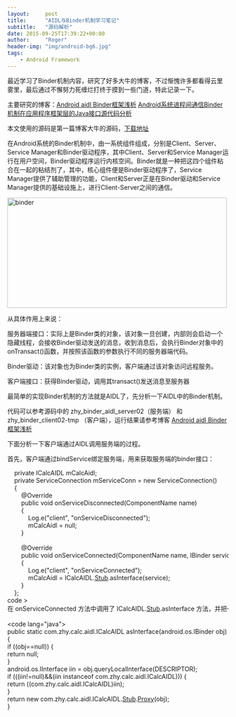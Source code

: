 ```yaml
---
layout:     post
title:      "AIDL与Binder机制学习笔记"
subtitle:   "源码解析"
date: 2015-09-25T17:39:22+00:00
author:     "Roger"
header-img: "img/android-bg6.jpg"
tags:
    - Android Framework
---
```

最近学习了Binder机制内容，研究了好多大牛的博客，不过惭愧许多都看得云里雾里，最后通过不懈努力死缠烂打终于摸到一些门道，特此记录一下。

主要研究的博客：<a href="http://blog.csdn.net/lmj623565791/article/details/38461079" title="Android aidl Binder框架浅析" target="_blank">Android aidl Binder框架浅析</a> <a href="http://blog.csdn.net/luoshengyang/article/details/6642463" title="Android系统进程间通信Binder机制在应用程序框架层的Java接口源代码分析" target="_blank">Android系统进程间通信Binder机制在应用程序框架层的Java接口源代码分析</a>

本文使用的源码是第一篇博客大牛的源码，<a href="http://download.csdn.net/detail/lmj623565791/7767707" title="下载地址" target="_blank">下载地址</a>

在Android系统的Binder机制中，由一系统组件组成，分别是Client、Server、Service Manager和Binder驱动程序，其中Client、Server和Service Manager运行在用户空间，Binder驱动程序运行内核空间。Binder就是一种把这四个组件粘合在一起的粘结剂了，其中，核心组件便是Binder驱动程序了，Service Manager提供了辅助管理的功能，Client和Server正是在Binder驱动和Service Manager提供的基础设施上，进行Client-Server之间的通信。

[<img src="http://2.rogerbolg.sinaapp.com/wp-content/uploads/2015/09/binder-300x185.png" alt="binder" width="500" height="250" class="alignnone size-medium wp-image-150" />](http://2.rogerbolg.sinaapp.com/wp-content/uploads/2015/09/binder.png)

从具体作用上来说：

服务器端接口：实际上是Binder类的对象，该对象一旦创建，内部则会启动一个隐藏线程，会接收Binder驱动发送的消息，收到消息后，会执行Binder对象中的onTransact()函数，并按照该函数的参数执行不同的服务器端代码。

Binder驱动：该对象也为Binder类的实例，客户端通过该对象访问远程服务。

客户端接口：获得Binder驱动，调用其transact()发送消息至服务器

最简单的实现Binder机制的方法就是AIDL了，先分析一下AIDL中的Binder机制。
  
<!--more-->

代码可以参考源码中的 zhy\_binder\_aidl\_server02（服务端） 和 zhy\_binder_client02-tmp （客户端），运行结果请参考博客 <a href="http://blog.csdn.net/lmj623565791/article/details/38461079" title="Android aidl Binder框架浅析" target="_blank">Android aidl Binder框架浅析</a>

下面分析一下客户端通过AIDL调用服务端的过程。

首先，客户端通过bindService绑定服务端，用来获取服务端的binder接口：

<div class="codecolorer-container java twitlight" style="overflow:auto;white-space:nowrap;width:100%;height:100%;">
  <div class="java codecolorer">
    &nbsp; &nbsp; <span class="kw1">private</span> ICalcAIDL mCalcAidl<span class="sy0">;</span><br /> &nbsp; &nbsp; <span class="kw1">private</span> ServiceConnection mServiceConn <span class="sy0">=</span> <span class="kw1">new</span> ServiceConnection<span class="br0">&#40;</span><span class="br0">&#41;</span><br /> &nbsp; &nbsp; <span class="br0">&#123;</span><br /> &nbsp; &nbsp; &nbsp; &nbsp; @Override<br /> &nbsp; &nbsp; &nbsp; &nbsp; <span class="kw1">public</span> <span class="kw4">void</span> onServiceDisconnected<span class="br0">&#40;</span>ComponentName name<span class="br0">&#41;</span><br /> &nbsp; &nbsp; &nbsp; &nbsp; <span class="br0">&#123;</span><br /> &nbsp; &nbsp; &nbsp; &nbsp; &nbsp; &nbsp; Log.<span class="me1">e</span><span class="br0">&#40;</span><span class="st0">"client"</span>, <span class="st0">"onServiceDisconnected"</span><span class="br0">&#41;</span><span class="sy0">;</span><br /> &nbsp; &nbsp; &nbsp; &nbsp; &nbsp; &nbsp; mCalcAidl <span class="sy0">=</span> <span class="kw2">null</span><span class="sy0">;</span><br /> &nbsp; &nbsp; &nbsp; &nbsp; <span class="br0">&#125;</span><br /> <br /> &nbsp; &nbsp; &nbsp; &nbsp; @Override<br /> &nbsp; &nbsp; &nbsp; &nbsp; <span class="kw1">public</span> <span class="kw4">void</span> onServiceConnected<span class="br0">&#40;</span>ComponentName name, IBinder service<span class="br0">&#41;</span><br /> &nbsp; &nbsp; &nbsp; &nbsp; <span class="br0">&#123;</span><br /> &nbsp; &nbsp; &nbsp; &nbsp; &nbsp; &nbsp; Log.<span class="me1">e</span><span class="br0">&#40;</span><span class="st0">"client"</span>, <span class="st0">"onServiceConnected"</span><span class="br0">&#41;</span><span class="sy0">;</span><br /> &nbsp; &nbsp; &nbsp; &nbsp; &nbsp; &nbsp; mCalcAidl <span class="sy0">=</span> ICalcAIDL.<a href="http://www.google.com/search?hl=en&q=allinurl%3Astub+java.sun.com&btnI=I%27m%20Feeling%20Lucky"><span class="kw3">Stub</span></a>.<span class="me1">asInterface</span><span class="br0">&#40;</span>service<span class="br0">&#41;</span><span class="sy0">;</span><br /> &nbsp; &nbsp; &nbsp; &nbsp; <span class="br0">&#125;</span><br /> &nbsp; &nbsp; <span class="br0">&#125;</span><span class="sy0">;</span><br /> <span class="sy0"></</span>code <span class="sy0">></span><br /> 在 onServiceConnected 方法中调用了 ICalcAIDL.<a href="http://www.google.com/search?hl=en&q=allinurl%3Astub+java.sun.com&btnI=I%27m%20Feeling%20Lucky"><span class="kw3">Stub</span></a>.<span class="me1">asInterface</span> 方法，并把一个IBinder的实例service传进去了，我们继续跟进，来到自动生成的ICalcAIDL.<span class="me1">java</span>类。<br /> <br /> <span class="sy0"><</span>code lang<span class="sy0">=</span><span class="st0">"java"</span><span class="sy0">></span><br /> <span class="kw1">public</span> <span class="kw1">static</span> com.<span class="me1">zhy</span>.<span class="me1">calc</span>.<span class="me1">aidl</span>.<span class="me1">ICalcAIDL</span> asInterface<span class="br0">&#40;</span>android.<span class="me1">os</span>.<span class="me1">IBinder</span> obj<span class="br0">&#41;</span><br /> <span class="br0">&#123;</span><br /> <span class="kw1">if</span> <span class="br0">&#40;</span><span class="br0">&#40;</span>obj<span class="sy0">==</span><span class="kw2">null</span><span class="br0">&#41;</span><span class="br0">&#41;</span> <span class="br0">&#123;</span><br /> <span class="kw1">return</span> <span class="kw2">null</span><span class="sy0">;</span><br /> <span class="br0">&#125;</span><br /> android.<span class="me1">os</span>.<span class="me1">IInterface</span> iin <span class="sy0">=</span> obj.<span class="me1">queryLocalInterface</span><span class="br0">&#40;</span>DESCRIPTOR<span class="br0">&#41;</span><span class="sy0">;</span><br /> <span class="kw1">if</span> <span class="br0">&#40;</span><span class="br0">&#40;</span><span class="br0">&#40;</span>iin<span class="sy0">!=</span><span class="kw2">null</span><span class="br0">&#41;</span><span class="sy0">&&</span><span class="br0">&#40;</span>iin <span class="kw1">instanceof</span> com.<span class="me1">zhy</span>.<span class="me1">calc</span>.<span class="me1">aidl</span>.<span class="me1">ICalcAIDL</span><span class="br0">&#41;</span><span class="br0">&#41;</span><span class="br0">&#41;</span> <span class="br0">&#123;</span><br /> <span class="kw1">return</span> <span class="br0">&#40;</span><span class="br0">&#40;</span>com.<span class="me1">zhy</span>.<span class="me1">calc</span>.<span class="me1">aidl</span>.<span class="me1">ICalcAIDL</span><span class="br0">&#41;</span>iin<span class="br0">&#41;</span><span class="sy0">;</span><br /> <span class="br0">&#125;</span><br /> <span class="kw1">return</span> <span class="kw1">new</span> com.<span class="me1">zhy</span>.<span class="me1">calc</span>.<span class="me1">aidl</span>.<span class="me1">ICalcAIDL</span>.<a href="http://www.google.com/search?hl=en&q=allinurl%3Astub+java.sun.com&btnI=I%27m%20Feeling%20Lucky"><span class="kw3">Stub</span></a>.<a href="http://www.google.com/search?hl=en&q=allinurl%3Aproxy+java.sun.com&btnI=I%27m%20Feeling%20Lucky"><span class="kw3">Proxy</span></a><span class="br0">&#40;</span>obj<span class="br0">&#41;</span><span class="sy0">;</span><br /> <span class="br0">&#125;</span>
  </div>
</div>

这里的obj是一个BinderProxy对象，它的queryLocalInterface返回null，于是调用下面语句获得服务端的的远程接口：

<div class="codecolorer-container java twitlight" style="overflow:auto;white-space:nowrap;width:100%;">
  <div class="java codecolorer">
    <span class="kw1">return</span> <span class="kw1">new</span> com.<span class="me1">zhy</span>.<span class="me1">calc</span>.<span class="me1">aidl</span>.<span class="me1">ICalcAIDL</span>.<a href="http://www.google.com/search?hl=en&q=allinurl%3Astub+java.sun.com&btnI=I%27m%20Feeling%20Lucky"><span class="kw3">Stub</span></a>.<a href="http://www.google.com/search?hl=en&q=allinurl%3Aproxy+java.sun.com&btnI=I%27m%20Feeling%20Lucky"><span class="kw3">Proxy</span></a><span class="br0">&#40;</span>obj<span class="br0">&#41;</span><span class="sy0">;</span>
  </div>
</div>

其实相当于调用了

<div class="codecolorer-container java twitlight" style="overflow:auto;white-space:nowrap;width:100%;">
  <div class="java codecolorer">
    <span class="kw1">return</span> <span class="kw1">new</span> com.<span class="me1">zhy</span>.<span class="me1">calc</span>.<span class="me1">aidl</span>.<span class="me1">ICalcAIDL</span>.<a href="http://www.google.com/search?hl=en&q=allinurl%3Astub+java.sun.com&btnI=I%27m%20Feeling%20Lucky"><span class="kw3">Stub</span></a>.<a href="http://www.google.com/search?hl=en&q=allinurl%3Aproxy+java.sun.com&btnI=I%27m%20Feeling%20Lucky"><span class="kw3">Proxy</span></a><span class="br0">&#40;</span><span class="kw1">new</span> BinderProxy<span class="br0">&#40;</span><span class="br0">&#41;</span><span class="br0">&#41;</span><span class="sy0">;</span>
  </div>
</div>

由于具体过程涉及到底层native的实现，具体过程请参考<a href="http://blog.csdn.net/luoshengyang/article/details/6642463" title="Android系统进程间通信Binder机制在应用程序框架层的Java接口源代码分析" target="_blank">Android系统进程间通信Binder机制在应用程序框架层的Java接口源代码分析</a>中的

四. Client获取HelloService的Java远程接口的过程

在客户端拿到服务端的远程接口之后，就可以开始跨进程通讯了。

看到点击加法调用的代码：

<div class="codecolorer-container java twitlight" style="overflow:auto;white-space:nowrap;width:100%;">
  <div class="java codecolorer">
    &nbsp; &nbsp; <span class="co3">/**<br /> &nbsp; &nbsp; &nbsp;* 点击12+12按钮时调用<br /> &nbsp; &nbsp; &nbsp;* @param view<br /> &nbsp; &nbsp; &nbsp;*/</span><br /> &nbsp; &nbsp; <span class="kw1">public</span> <span class="kw4">void</span> addInvoked<span class="br0">&#40;</span><a href="http://www.google.com/search?hl=en&q=allinurl%3Aview+java.sun.com&btnI=I%27m%20Feeling%20Lucky"><span class="kw3">View</span></a> view<span class="br0">&#41;</span> <span class="kw1">throws</span> <a href="http://www.google.com/search?hl=en&q=allinurl%3Aexception+java.sun.com&btnI=I%27m%20Feeling%20Lucky"><span class="kw3">Exception</span></a><br /> &nbsp; &nbsp; <span class="br0">&#123;</span><br /> <br /> &nbsp; &nbsp; &nbsp; &nbsp; <span class="kw1">if</span> <span class="br0">&#40;</span>mCalcAidl <span class="sy0">!=</span> <span class="kw2">null</span><span class="br0">&#41;</span><br /> &nbsp; &nbsp; &nbsp; &nbsp; <span class="br0">&#123;</span><br /> &nbsp; &nbsp; &nbsp; &nbsp; &nbsp; &nbsp; <span class="kw4">int</span> addRes <span class="sy0">=</span> mCalcAidl.<span class="me1">add</span><span class="br0">&#40;</span><span class="nu0">12</span>, <span class="nu0">12</span><span class="br0">&#41;</span><span class="sy0">;</span><br /> &nbsp; &nbsp; &nbsp; &nbsp; &nbsp; &nbsp; Toast.<span class="me1">makeText</span><span class="br0">&#40;</span><span class="kw1">this</span>, addRes <span class="sy0">+</span> <span class="st0">""</span>, Toast.<span class="me1">LENGTH_SHORT</span><span class="br0">&#41;</span>.<span class="me1">show</span><span class="br0">&#40;</span><span class="br0">&#41;</span><span class="sy0">;</span><br /> &nbsp; &nbsp; &nbsp; &nbsp; <span class="br0">&#125;</span> <span class="kw1">else</span><br /> &nbsp; &nbsp; &nbsp; &nbsp; <span class="br0">&#123;</span><br /> &nbsp; &nbsp; &nbsp; &nbsp; &nbsp; &nbsp; Toast.<span class="me1">makeText</span><span class="br0">&#40;</span><span class="kw1">this</span>, <span class="st0">"服务器被异常杀死，请重新绑定服务端"</span>, Toast.<span class="me1">LENGTH_SHORT</span><span class="br0">&#41;</span><br /> &nbsp; &nbsp; &nbsp; &nbsp; &nbsp; &nbsp; &nbsp; &nbsp; &nbsp; &nbsp; .<span class="me1">show</span><span class="br0">&#40;</span><span class="br0">&#41;</span><span class="sy0">;</span><br /> <br /> &nbsp; &nbsp; &nbsp; &nbsp; <span class="br0">&#125;</span><br /> <br /> &nbsp; &nbsp; <span class="br0">&#125;</span>
  </div>
</div>

主要是 mCalcAidl.add(12, 12); ，我们继续跟进：

<div class="codecolorer-container java twitlight" style="overflow:auto;white-space:nowrap;width:100%;">
  <div class="java codecolorer">
    @Override <br /> <span class="kw1">public</span> <span class="kw4">int</span> add<span class="br0">&#40;</span><span class="kw4">int</span> x, <span class="kw4">int</span> y<span class="br0">&#41;</span> <span class="kw1">throws</span> android.<span class="me1">os</span>.<a href="http://www.google.com/search?hl=en&q=allinurl%3Aremoteexception+java.sun.com&btnI=I%27m%20Feeling%20Lucky"><span class="kw3">RemoteException</span></a><br /> <span class="br0">&#123;</span><br /> &nbsp; &nbsp; android.<span class="me1">os</span>.<span class="me1">Parcel</span> _data <span class="sy0">=</span> android.<span class="me1">os</span>.<span class="me1">Parcel</span>.<span class="me1">obtain</span><span class="br0">&#40;</span><span class="br0">&#41;</span><span class="sy0">;</span><br /> &nbsp; &nbsp; android.<span class="me1">os</span>.<span class="me1">Parcel</span> _reply <span class="sy0">=</span> android.<span class="me1">os</span>.<span class="me1">Parcel</span>.<span class="me1">obtain</span><span class="br0">&#40;</span><span class="br0">&#41;</span><span class="sy0">;</span><br /> &nbsp; &nbsp; <span class="kw4">int</span> _result<span class="sy0">;</span><br /> &nbsp; &nbsp; <span class="kw1">try</span> <span class="br0">&#123;</span><br /> &nbsp; &nbsp; &nbsp; &nbsp; _data.<span class="me1">writeInterfaceToken</span><span class="br0">&#40;</span>DESCRIPTOR<span class="br0">&#41;</span><span class="sy0">;</span><br /> &nbsp; &nbsp; &nbsp; &nbsp; _data.<span class="me1">writeInt</span><span class="br0">&#40;</span>x<span class="br0">&#41;</span><span class="sy0">;</span><br /> &nbsp; &nbsp; &nbsp; &nbsp; _data.<span class="me1">writeInt</span><span class="br0">&#40;</span>y<span class="br0">&#41;</span><span class="sy0">;</span><br /> &nbsp; &nbsp; &nbsp; &nbsp; mRemote.<span class="me1">transact</span><span class="br0">&#40;</span><a href="http://www.google.com/search?hl=en&q=allinurl%3Astub+java.sun.com&btnI=I%27m%20Feeling%20Lucky"><span class="kw3">Stub</span></a>.<span class="me1">TRANSACTION_add</span>, _data, _reply, <span class="nu0"></span><span class="br0">&#41;</span><span class="sy0">;</span><br /> &nbsp; &nbsp; &nbsp; &nbsp; _reply.<span class="me1">readException</span><span class="br0">&#40;</span><span class="br0">&#41;</span><span class="sy0">;</span><br /> &nbsp; &nbsp; &nbsp; &nbsp; _result <span class="sy0">=</span> _reply.<span class="me1">readInt</span><span class="br0">&#40;</span><span class="br0">&#41;</span><span class="sy0">;</span><br /> &nbsp; &nbsp; <span class="br0">&#125;</span><br /> &nbsp; &nbsp; <span class="kw1">finally</span> <span class="br0">&#123;</span><br /> &nbsp; &nbsp; &nbsp; &nbsp; _reply.<span class="me1">recycle</span><span class="br0">&#40;</span><span class="br0">&#41;</span><span class="sy0">;</span><br /> &nbsp; &nbsp; &nbsp; &nbsp; _data.<span class="me1">recycle</span><span class="br0">&#40;</span><span class="br0">&#41;</span><span class="sy0">;</span><br /> &nbsp; &nbsp; &nbsp; &nbsp; <span class="br0">&#125;</span><br /> &nbsp; &nbsp; <span class="kw1">return</span> _result<span class="sy0">;</span><br /> <span class="br0">&#125;</span>
  </div>
</div>

首先声明两个Parcel对象，一个用于传递数据，一个用户接收返回的数据

<div class="codecolorer-container java twitlight" style="overflow:auto;white-space:nowrap;width:100%;">
  <div class="java codecolorer">
    _data.<span class="me1">writeInterfaceToken</span><span class="br0">&#40;</span>DESCRIPTOR<span class="br0">&#41;</span><span class="sy0">;</span>与服务器端的enforceInterfac对应<br /> _data.<span class="me1">writeInt</span><span class="br0">&#40;</span>x<span class="br0">&#41;</span><span class="sy0">;</span><br /> _data.<span class="me1">writeInt</span><span class="br0">&#40;</span>y<span class="br0">&#41;</span><span class="sy0">;</span>写入需要传递的参数<br /> <br /> mRemote.<span class="me1">transact</span><span class="br0">&#40;</span><a href="http://www.google.com/search?hl=en&q=allinurl%3Astub+java.sun.com&btnI=I%27m%20Feeling%20Lucky"><span class="kw3">Stub</span></a>.<span class="me1">TRANSACTION_add</span>, _data, _reply, <span class="nu0"></span><span class="br0">&#41;</span><span class="sy0">;</span>
  </div>
</div>

调用了mRemote.transact方法，请注意这个mRemote正是在绑定服务成功时 onServiceConnected 方法返回的IBinder实例。

开始我们就说到 客户端的动作主要是获得Binder驱动，调用其transact()发送消息至服务器，具体代码实现就是这一步了。mRemote就是Binder驱动。

再深入进去请参考<a href="http://blog.csdn.net/luoshengyang/article/details/6642463" title="Android系统进程间通信Binder机制在应用程序框架层的Java接口源代码分析" target="_blank">Android系统进程间通信Binder机制在应用程序框架层的Java接口源代码分析</a>中的
  
五. Client通过HelloService的Java远程接口来使用HelloService提供的服务的过程

可以看到onTransact有四个参数

code ， data ，replay ， flags

code 是一个整形的唯一标识，用于区分执行哪个方法，客户端会传递此参数，告诉服务端执行哪个方法

data客户端传递过来的参数

replay服务器返回回去的值

flags标明是否有返回值，0为有（双向），1为没有（单向）

_reply.readException();
  
\_result = \_reply.readInt();

最后读出我们服务端返回的数据，然后return。可以看到和服务端的onTransact基本是一模一样的。

综上所述，AIDL其实是以一套模板自动生成了调用Binder机制的java代码，其中客户端主要使用 asInterface 方法来获得服务端的Binder驱动，并通过驱动来调用服务端实现的 onTransact 方法，进而调用具体实现。
  
其实完全可以不用AIDL自己实现Binder机制，具体代码在 zhy\_binder\_aidl\_server02（服务端）和 zhy\_binder_client03 （客户端）中

由乘法为例：

客户端：

<div class="codecolorer-container java twitlight" style="overflow:auto;white-space:nowrap;width:100%;height:100%;">
  <div class="java codecolorer">
    &nbsp; &nbsp; <span class="kw1">public</span> <span class="kw4">void</span> mulInvoked<span class="br0">&#40;</span><a href="http://www.google.com/search?hl=en&q=allinurl%3Aview+java.sun.com&btnI=I%27m%20Feeling%20Lucky"><span class="kw3">View</span></a> view<span class="br0">&#41;</span><br /> &nbsp; &nbsp; <span class="br0">&#123;</span><br /> <br /> &nbsp; &nbsp; &nbsp; &nbsp; <span class="kw1">if</span> <span class="br0">&#40;</span>mPlusBinder <span class="sy0">==</span> <span class="kw2">null</span><span class="br0">&#41;</span><br /> &nbsp; &nbsp; &nbsp; &nbsp; <span class="br0">&#123;</span><br /> &nbsp; &nbsp; &nbsp; &nbsp; &nbsp; &nbsp; Toast.<span class="me1">makeText</span><span class="br0">&#40;</span><span class="kw1">this</span>, <span class="st0">"未连接服务端或服务端被异常杀死"</span>, Toast.<span class="me1">LENGTH_SHORT</span><span class="br0">&#41;</span>.<span class="me1">show</span><span class="br0">&#40;</span><span class="br0">&#41;</span><span class="sy0">;</span><br /> &nbsp; &nbsp; &nbsp; &nbsp; <span class="br0">&#125;</span> <span class="kw1">else</span><br /> &nbsp; &nbsp; &nbsp; &nbsp; <span class="br0">&#123;</span><br /> &nbsp; &nbsp; &nbsp; &nbsp; &nbsp; &nbsp; android.<span class="me1">os</span>.<span class="me1">Parcel</span> _data <span class="sy0">=</span> android.<span class="me1">os</span>.<span class="me1">Parcel</span>.<span class="me1">obtain</span><span class="br0">&#40;</span><span class="br0">&#41;</span><span class="sy0">;</span><br /> &nbsp; &nbsp; &nbsp; &nbsp; &nbsp; &nbsp; android.<span class="me1">os</span>.<span class="me1">Parcel</span> _reply <span class="sy0">=</span> android.<span class="me1">os</span>.<span class="me1">Parcel</span>.<span class="me1">obtain</span><span class="br0">&#40;</span><span class="br0">&#41;</span><span class="sy0">;</span><br /> &nbsp; &nbsp; &nbsp; &nbsp; &nbsp; &nbsp; <span class="kw4">int</span> _result<span class="sy0">;</span><br /> &nbsp; &nbsp; &nbsp; &nbsp; &nbsp; &nbsp; <span class="kw1">try</span><br /> &nbsp; &nbsp; &nbsp; &nbsp; &nbsp; &nbsp; <span class="br0">&#123;</span><br /> &nbsp; &nbsp; &nbsp; &nbsp; &nbsp; &nbsp; &nbsp; &nbsp; _data.<span class="me1">writeInterfaceToken</span><span class="br0">&#40;</span><span class="st0">"CalcPlusService"</span><span class="br0">&#41;</span><span class="sy0">;</span><br /> &nbsp; &nbsp; &nbsp; &nbsp; &nbsp; &nbsp; &nbsp; &nbsp; _data.<span class="me1">writeInt</span><span class="br0">&#40;</span><span class="nu0">50</span><span class="br0">&#41;</span><span class="sy0">;</span><br /> &nbsp; &nbsp; &nbsp; &nbsp; &nbsp; &nbsp; &nbsp; &nbsp; _data.<span class="me1">writeInt</span><span class="br0">&#40;</span><span class="nu0">12</span><span class="br0">&#41;</span><span class="sy0">;</span><br /> &nbsp; &nbsp; &nbsp; &nbsp; &nbsp; &nbsp; &nbsp; &nbsp; mPlusBinder.<span class="me1">transact</span><span class="br0">&#40;</span>0x110, _data, _reply, <span class="nu0"></span><span class="br0">&#41;</span><span class="sy0">;</span><br /> &nbsp; &nbsp; &nbsp; &nbsp; &nbsp; &nbsp; &nbsp; &nbsp; _reply.<span class="me1">readException</span><span class="br0">&#40;</span><span class="br0">&#41;</span><span class="sy0">;</span><br /> &nbsp; &nbsp; &nbsp; &nbsp; &nbsp; &nbsp; &nbsp; &nbsp; _result <span class="sy0">=</span> _reply.<span class="me1">readInt</span><span class="br0">&#40;</span><span class="br0">&#41;</span><span class="sy0">;</span><br /> &nbsp; &nbsp; &nbsp; &nbsp; &nbsp; &nbsp; &nbsp; &nbsp; Toast.<span class="me1">makeText</span><span class="br0">&#40;</span><span class="kw1">this</span>, _result <span class="sy0">+</span> <span class="st0">""</span>, Toast.<span class="me1">LENGTH_SHORT</span><span class="br0">&#41;</span>.<span class="me1">show</span><span class="br0">&#40;</span><span class="br0">&#41;</span><span class="sy0">;</span><br /> <br /> &nbsp; &nbsp; &nbsp; &nbsp; &nbsp; &nbsp; <span class="br0">&#125;</span> <span class="kw1">catch</span> <span class="br0">&#40;</span><a href="http://www.google.com/search?hl=en&q=allinurl%3Aremoteexception+java.sun.com&btnI=I%27m%20Feeling%20Lucky"><span class="kw3">RemoteException</span></a> e<span class="br0">&#41;</span><br /> &nbsp; &nbsp; &nbsp; &nbsp; &nbsp; &nbsp; <span class="br0">&#123;</span><br /> &nbsp; &nbsp; &nbsp; &nbsp; &nbsp; &nbsp; &nbsp; &nbsp; e.<span class="me1">printStackTrace</span><span class="br0">&#40;</span><span class="br0">&#41;</span><span class="sy0">;</span><br /> &nbsp; &nbsp; &nbsp; &nbsp; &nbsp; &nbsp; <span class="br0">&#125;</span> <span class="kw1">finally</span><br /> &nbsp; &nbsp; &nbsp; &nbsp; &nbsp; &nbsp; <span class="br0">&#123;</span><br /> &nbsp; &nbsp; &nbsp; &nbsp; &nbsp; &nbsp; &nbsp; &nbsp; _reply.<span class="me1">recycle</span><span class="br0">&#40;</span><span class="br0">&#41;</span><span class="sy0">;</span><br /> &nbsp; &nbsp; &nbsp; &nbsp; &nbsp; &nbsp; &nbsp; &nbsp; _data.<span class="me1">recycle</span><span class="br0">&#40;</span><span class="br0">&#41;</span><span class="sy0">;</span><br /> &nbsp; &nbsp; &nbsp; &nbsp; &nbsp; &nbsp; <span class="br0">&#125;</span><br /> &nbsp; &nbsp; &nbsp; &nbsp; <span class="br0">&#125;</span><br /> <br /> &nbsp; &nbsp; <span class="br0">&#125;</span>
  </div>
</div>

mPlusBinder 为绑定服务后返回的接口，在服务端中实现。

具体实现如下：

<div class="codecolorer-container java twitlight" style="overflow:auto;white-space:nowrap;width:100%;height:100%;">
  <div class="java codecolorer">
    &nbsp; &nbsp; <span class="kw1">private</span> MyBinder mBinder <span class="sy0">=</span> <span class="kw1">new</span> MyBinder<span class="br0">&#40;</span><span class="br0">&#41;</span><span class="sy0">;</span><br /> <br /> &nbsp; &nbsp; <span class="kw1">private</span> <span class="kw1">class</span> MyBinder <span class="kw1">extends</span> Binder<br /> &nbsp; &nbsp; <span class="br0">&#123;</span><br /> &nbsp; &nbsp; &nbsp; &nbsp; @Override<br /> &nbsp; &nbsp; &nbsp; &nbsp; <span class="kw1">protected</span> <span class="kw4">boolean</span> onTransact<span class="br0">&#40;</span><span class="kw4">int</span> code, Parcel data, Parcel reply,<br /> &nbsp; &nbsp; &nbsp; &nbsp; &nbsp; &nbsp; &nbsp; &nbsp; <span class="kw4">int</span> flags<span class="br0">&#41;</span> <span class="kw1">throws</span> <a href="http://www.google.com/search?hl=en&q=allinurl%3Aremoteexception+java.sun.com&btnI=I%27m%20Feeling%20Lucky"><span class="kw3">RemoteException</span></a><br /> &nbsp; &nbsp; &nbsp; &nbsp; <span class="br0">&#123;</span><br /> &nbsp; &nbsp; &nbsp; &nbsp; &nbsp; &nbsp; <span class="kw1">switch</span> <span class="br0">&#40;</span>code<span class="br0">&#41;</span><br /> &nbsp; &nbsp; &nbsp; &nbsp; &nbsp; &nbsp; <span class="br0">&#123;</span><br /> &nbsp; &nbsp; &nbsp; &nbsp; &nbsp; &nbsp; <span class="kw1">case</span> 0x110<span class="sy0">:</span><br /> &nbsp; &nbsp; &nbsp; &nbsp; &nbsp; &nbsp; <span class="br0">&#123;</span><br /> &nbsp; &nbsp; &nbsp; &nbsp; &nbsp; &nbsp; &nbsp; &nbsp; data.<span class="me1">enforceInterface</span><span class="br0">&#40;</span>DESCRIPTOR<span class="br0">&#41;</span><span class="sy0">;</span><br /> &nbsp; &nbsp; &nbsp; &nbsp; &nbsp; &nbsp; &nbsp; &nbsp; <span class="kw4">int</span> _arg0<span class="sy0">;</span><br /> &nbsp; &nbsp; &nbsp; &nbsp; &nbsp; &nbsp; &nbsp; &nbsp; _arg0 <span class="sy0">=</span> data.<span class="me1">readInt</span><span class="br0">&#40;</span><span class="br0">&#41;</span><span class="sy0">;</span><br /> &nbsp; &nbsp; &nbsp; &nbsp; &nbsp; &nbsp; &nbsp; &nbsp; <span class="kw4">int</span> _arg1<span class="sy0">;</span><br /> &nbsp; &nbsp; &nbsp; &nbsp; &nbsp; &nbsp; &nbsp; &nbsp; _arg1 <span class="sy0">=</span> data.<span class="me1">readInt</span><span class="br0">&#40;</span><span class="br0">&#41;</span><span class="sy0">;</span><br /> &nbsp; &nbsp; &nbsp; &nbsp; &nbsp; &nbsp; &nbsp; &nbsp; <span class="kw4">int</span> _result <span class="sy0">=</span> _arg0 <span class="sy0">*</span> _arg1<span class="sy0">;</span><br /> &nbsp; &nbsp; &nbsp; &nbsp; &nbsp; &nbsp; &nbsp; &nbsp; reply.<span class="me1">writeNoException</span><span class="br0">&#40;</span><span class="br0">&#41;</span><span class="sy0">;</span><br /> &nbsp; &nbsp; &nbsp; &nbsp; &nbsp; &nbsp; &nbsp; &nbsp; reply.<span class="me1">writeInt</span><span class="br0">&#40;</span>_result<span class="br0">&#41;</span><span class="sy0">;</span><br /> &nbsp; &nbsp; &nbsp; &nbsp; &nbsp; &nbsp; &nbsp; &nbsp; <span class="kw1">return</span> <span class="kw2">true</span><span class="sy0">;</span><br /> &nbsp; &nbsp; &nbsp; &nbsp; &nbsp; &nbsp; <span class="br0">&#125;</span><br /> &nbsp; &nbsp; &nbsp; &nbsp; &nbsp; &nbsp; <span class="kw1">case</span> 0x111<span class="sy0">:</span><br /> &nbsp; &nbsp; &nbsp; &nbsp; &nbsp; &nbsp; <span class="br0">&#123;</span><br /> &nbsp; &nbsp; &nbsp; &nbsp; &nbsp; &nbsp; &nbsp; &nbsp; data.<span class="me1">enforceInterface</span><span class="br0">&#40;</span>DESCRIPTOR<span class="br0">&#41;</span><span class="sy0">;</span><br /> &nbsp; &nbsp; &nbsp; &nbsp; &nbsp; &nbsp; &nbsp; &nbsp; <span class="kw4">int</span> _arg0<span class="sy0">;</span><br /> &nbsp; &nbsp; &nbsp; &nbsp; &nbsp; &nbsp; &nbsp; &nbsp; _arg0 <span class="sy0">=</span> data.<span class="me1">readInt</span><span class="br0">&#40;</span><span class="br0">&#41;</span><span class="sy0">;</span><br /> &nbsp; &nbsp; &nbsp; &nbsp; &nbsp; &nbsp; &nbsp; &nbsp; <span class="kw4">int</span> _arg1<span class="sy0">;</span><br /> &nbsp; &nbsp; &nbsp; &nbsp; &nbsp; &nbsp; &nbsp; &nbsp; _arg1 <span class="sy0">=</span> data.<span class="me1">readInt</span><span class="br0">&#40;</span><span class="br0">&#41;</span><span class="sy0">;</span><br /> &nbsp; &nbsp; &nbsp; &nbsp; &nbsp; &nbsp; &nbsp; &nbsp; <span class="kw4">int</span> _result <span class="sy0">=</span> _arg0 <span class="sy0">/</span> _arg1<span class="sy0">;</span><br /> &nbsp; &nbsp; &nbsp; &nbsp; &nbsp; &nbsp; &nbsp; &nbsp; reply.<span class="me1">writeNoException</span><span class="br0">&#40;</span><span class="br0">&#41;</span><span class="sy0">;</span><br /> &nbsp; &nbsp; &nbsp; &nbsp; &nbsp; &nbsp; &nbsp; &nbsp; reply.<span class="me1">writeInt</span><span class="br0">&#40;</span>_result<span class="br0">&#41;</span><span class="sy0">;</span><br /> &nbsp; &nbsp; &nbsp; &nbsp; &nbsp; &nbsp; &nbsp; &nbsp; <span class="kw1">return</span> <span class="kw2">true</span><span class="sy0">;</span><br /> &nbsp; &nbsp; &nbsp; &nbsp; &nbsp; &nbsp; <span class="br0">&#125;</span><br /> &nbsp; &nbsp; &nbsp; &nbsp; &nbsp; &nbsp; <span class="br0">&#125;</span><br /> &nbsp; &nbsp; &nbsp; &nbsp; &nbsp; &nbsp; <span class="kw1">return</span> <span class="kw1">super</span>.<span class="me1">onTransact</span><span class="br0">&#40;</span>code, data, reply, flags<span class="br0">&#41;</span><span class="sy0">;</span><br /> &nbsp; &nbsp; &nbsp; &nbsp; <span class="br0">&#125;</span><br /> <br /> &nbsp; &nbsp; <span class="br0">&#125;</span><span class="sy0">;</span>
  </div>
</div>

这样就直接使用了Binder机制。通过这些例子，是否更了解Binder一点了呢~感谢大牛的博客和资源！